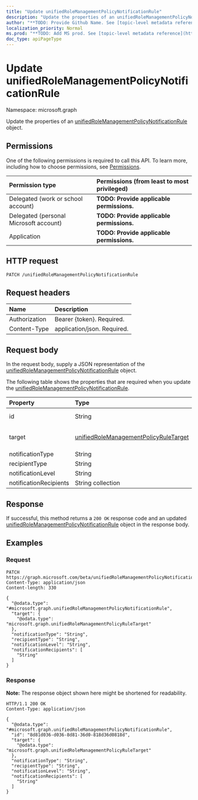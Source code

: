 ```yaml
---
title: "Update unifiedRoleManagementPolicyNotificationRule"
description: "Update the properties of an unifiedRoleManagementPolicyNotificationRule object."
author: "**TODO: Provide Github Name. See [topic-level metadata reference](https://msgo.azurewebsites.net/add/document/guidelines/metadata.html#topic-level-metadata)**"
localization_priority: Normal
ms.prod: "**TODO: Add MS prod. See [topic-level metadata reference](https://msgo.azurewebsites.net/add/document/guidelines/metadata.html#topic-level-metadata)**"
doc_type: apiPageType
---
```


# Update unifiedRoleManagementPolicyNotificationRule
Namespace: microsoft.graph

Update the properties of an [unifiedRoleManagementPolicyNotificationRule](../resources/unifiedrolemanagementpolicynotificationrule.md) object.

## Permissions
One of the following permissions is required to call this API. To learn more, including how to choose permissions, see [Permissions](/graph/permissions-reference).

|Permission type|Permissions (from least to most privileged)|
|:---|:---|
|Delegated (work or school account)|**TODO: Provide applicable permissions.**|
|Delegated (personal Microsoft account)|**TODO: Provide applicable permissions.**|
|Application|**TODO: Provide applicable permissions.**|

## HTTP request

<!-- {
  "blockType": "ignored"
}
-->
``` http
PATCH /unifiedRoleManagementPolicyNotificationRule
```

## Request headers
|Name|Description|
|:---|:---|
|Authorization|Bearer {token}. Required.|
|Content-Type|application/json. Required.|

## Request body
In the request body, supply a JSON representation of the [unifiedRoleManagementPolicyNotificationRule](../resources/unifiedrolemanagementpolicynotificationrule.md) object.

The following table shows the properties that are required when you update the [unifiedRoleManagementPolicyNotificationRule](../resources/unifiedrolemanagementpolicynotificationrule.md).

|Property|Type|Description|
|:---|:---|:---|
|id|String|**TODO: Add Description** Inherited from [entity](../resources/entity.md)|
|target|[unifiedRoleManagementPolicyRuleTarget](../resources/unifiedrolemanagementpolicyruletarget.md)|**TODO: Add Description** Inherited from [unifiedRoleManagementPolicyRule](../resources/unifiedrolemanagementpolicyrule.md)|
|notificationType|String|**TODO: Add Description**|
|recipientType|String|**TODO: Add Description**|
|notificationLevel|String|**TODO: Add Description**|
|notificationRecipients|String collection|**TODO: Add Description**|



## Response

If successful, this method returns a `200 OK` response code and an updated [unifiedRoleManagementPolicyNotificationRule](../resources/unifiedrolemanagementpolicynotificationrule.md) object in the response body.

## Examples

### Request
<!-- {
  "blockType": "request",
  "name": "update_unifiedrolemanagementpolicynotificationrule"
}
-->
``` http
PATCH https://graph.microsoft.com/beta/unifiedRoleManagementPolicyNotificationRule
Content-Type: application/json
Content-length: 330

{
  "@odata.type": "#microsoft.graph.unifiedRoleManagementPolicyNotificationRule",
  "target": {
    "@odata.type": "microsoft.graph.unifiedRoleManagementPolicyRuleTarget"
  },
  "notificationType": "String",
  "recipientType": "String",
  "notificationLevel": "String",
  "notificationRecipients": [
    "String"
  ]
}
```


### Response
**Note:** The response object shown here might be shortened for readability.
<!-- {
  "blockType": "response",
  "truncated": true
}
-->
``` http
HTTP/1.1 200 OK
Content-Type: application/json

{
  "@odata.type": "#microsoft.graph.unifiedRoleManagementPolicyNotificationRule",
  "id": "8d81d036-d036-8d81-36d0-818d36d0818d",
  "target": {
    "@odata.type": "microsoft.graph.unifiedRoleManagementPolicyRuleTarget"
  },
  "notificationType": "String",
  "recipientType": "String",
  "notificationLevel": "String",
  "notificationRecipients": [
    "String"
  ]
}
```

